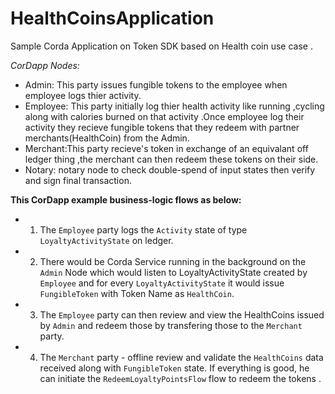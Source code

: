 # HealthCoinsApplication
Sample Corda Application on Token SDK  based on Health coin use case .

*CorDapp Nodes:*

* Admin:  This party issues fungible tokens to the employee when employee logs thier activity.
* Employee: This party initially log thier  health activity like running ,cycling along with calories burned on that activity .Once employee log their activity they recieve fungible tokens that they redeem with partner merchants(HealthCoin) from the Admin.
* Merchant:This party recieve's token in exchange of an equivalant off ledger thing ,the merchant can then redeem these tokens on their side.
* Notary: notary node to check double-spend of input states then verify and sign final transaction.


**This CorDapp example business-logic flows as below:**

* 1. The `Employee` party logs the `Activity` state of type `LoyaltyActivityState` on ledger.
* 2. There would be Corda Service running  in the background on the `Admin` Node which would listen to LoyaltyActivityState created by `Employee`  and for every `LoyaltyActivityState` it would issue `FungibleToken` with Token Name as `HealthCoin`. 
* 3. The `Employee` party can then review and view the HealthCoins issued by `Admin` and redeem those by transfering those to the `Merchant` party.
* 4. The `Merchant` party - offline review and validate the `HealthCoins` data received along with `FungibleToken` state. If everything is good, he can initiate the `RedeemLoyaltyPointsFlow` flow to redeem the tokens . 
